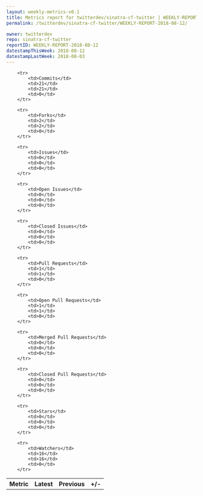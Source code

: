 ```yaml
---
layout: weekly-metrics-v0.1
title: Metrics report for twitterdev/sinatra-cf-twitter | WEEKLY-REPORT-2018-08-12
permalink: /twitterdev/sinatra-cf-twitter/WEEKLY-REPORT-2018-08-12/

owner: twitterdev
repo: sinatra-cf-twitter
reportID: WEEKLY-REPORT-2018-08-12
datestampThisWeek: 2018-08-12
datestampLastWeek: 2018-08-03
---
```




<table style="width: 100%;">
    <tr>
        <th>Metric</th>
        <th>Latest</th>
        <th>Previous</th>
        <th>+/-</th>
    </tr>

        <tr>
            <td>Commits</td>
            <td>21</td>
            <td>21</td>
            <td>0</td>
        </tr>
        
        <tr>
            <td>Forks</td>
            <td>2</td>
            <td>2</td>
            <td>0</td>
        </tr>
        
        <tr>
            <td>Issues</td>
            <td>0</td>
            <td>0</td>
            <td>0</td>
        </tr>
        
        <tr>
            <td>Open Issues</td>
            <td>0</td>
            <td>0</td>
            <td>0</td>
        </tr>
        
        <tr>
            <td>Closed Issues</td>
            <td>0</td>
            <td>0</td>
            <td>0</td>
        </tr>
        
        <tr>
            <td>Pull Requests</td>
            <td>1</td>
            <td>1</td>
            <td>0</td>
        </tr>
        
        <tr>
            <td>Open Pull Requests</td>
            <td>1</td>
            <td>1</td>
            <td>0</td>
        </tr>
        
        <tr>
            <td>Merged Pull Requests</td>
            <td>0</td>
            <td>0</td>
            <td>0</td>
        </tr>
        
        <tr>
            <td>Closed Pull Requests</td>
            <td>0</td>
            <td>0</td>
            <td>0</td>
        </tr>
        
        <tr>
            <td>Stars</td>
            <td>0</td>
            <td>0</td>
            <td>0</td>
        </tr>
        
        <tr>
            <td>Watchers</td>
            <td>16</td>
            <td>16</td>
            <td>0</td>
        </tr>
        
</table>
